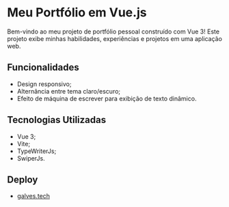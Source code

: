 # Meu Portfólio em Vue.js

Bem-vindo ao meu projeto de portfólio pessoal construído com Vue 3! Este projeto exibe minhas habilidades, experiências e projetos em uma aplicação web.

## Funcionalidades

- Design responsivo;
- Alternância entre tema claro/escuro;
- Efeito de máquina de escrever para exibição de texto dinâmico.

## Tecnologias Utilizadas

- Vue 3;
- Vite;
- TypeWriterJs;
- SwiperJs.

## Deploy

- [galves.tech](https://galves.tech)
